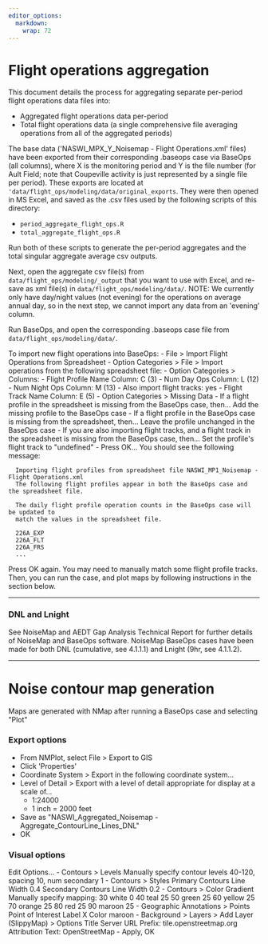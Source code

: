 ```yaml
---
editor_options: 
  markdown: 
    wrap: 72
---
```


# Flight operations aggregation

This document details the process for aggregating separate per-period
flight operations data files into:

-   Aggregated flight operations data per-period
-   Total flight operations data (a single comprehensive file averaging
    operations from all of the aggregated periods)

The base data ('NASWI_MPX_Y\_Noisemap - Flight Operations.xml' files)
have been exported from their corresponding .baseops case via BaseOps
(all columns), where X is the monitoring period and Y is the file number
(for Ault Field; note that Coupeville activity is just represented by a
single file per period). These exports are located at
`'data/flight_ops/modeling/data/original_exports`. They were then opened
in MS Excel, and saved as the .csv files used by the following scripts
of this directory:

-   `period_aggregate_flight_ops.R`
-   `total_aggregate_flight_ops.R`

Run both of these scripts to generate the per-period aggregates and the
total singular aggregate average csv outputs.

Next, open the aggregate csv file(s) from
`data/flight_ops/modeling/_output` that you want to use with Excel, and
re-save as xml file(s) in `data/flight_ops/modeling/data/`. NOTE: We
currently only have day/night values (not evening) for the operations on
average annual day, so in the next step, we cannot import any data from
an 'evening' column.

Run BaseOps, and open the corresponding .baseops case file from
`data/flight_ops/modeling/data/`.

To import new flight operations into BaseOps: - File \> Import Flight
Operations from Spreadsheet - Option Categories \> File \> Import
operations from the following spreadsheet file:
<the xml file you just saved> - Option Categories \> Columns: - Flight
Profile Name Column: C (3) - Num Day Ops Column: L (12) - Num Night Ops
Column: M (13) - Also import flight tracks: yes - Flight Track Name
Column: E (5) - Option Categories \> Missing Data - If a flight profile
in the spreadsheet is missing from the BaseOps case, then... Add the
missing profile to the BaseOps case - If a flight profile in the BaseOps
case is missing from the spreadsheet, then... Leave the profile
unchanged in the BaseOps case - If you are also importing flight tracks,
and a flight track in the spreadsheet is missing from the BaseOps case,
then... Set the profile's flight track to "undefined" - Press OK... You
should see the following message:

```         
  Importing flight profiles from spreadsheet file NASWI_MP1_Noisemap - Flight Operations.xml
  The following flight profiles appear in both the BaseOps case and the spreadsheet file.

  The daily flight profile operation counts in the BaseOps case will be updated to
  match the values in the spreadsheet file.

  226A_EXP
  226A_FLT
  226A_FRS
  ...
```

Press OK again. You may need to manually match some flight profile
tracks. Then, you can run the case, and plot maps by following
instructions in the section below.

------------------------------------------------------------------------

### DNL and Lnight

See NoiseMap and AEDT Gap Analysis Technical Report for further details
of NoiseMap and BaseOps software. NoiseMap BaseOps cases have been made
for both DNL (cumulative, see 4.1.1.1) and Lnight (9hr, see 4.1.1.2).

------------------------------------------------------------------------

# Noise contour map generation

Maps are generated with NMap after running a BaseOps case and selecting
"Plot"

### Export options

-   From NMPlot, select File \> Export to GIS
-   Click 'Properties'
-   Coordinate System \> Export in the following coordinate system...
-   Level of Detail \> Export with a level of detail appropriate for
    display at a scale of...
    -   1:24000
    -   1 inch = 2000 feet
-   Save as "NASWI_Aggregated_Noisemap -
    Aggregate_ContourLine_Lines_DNL"
-   OK

### Visual options

Edit Options... - Contours \> Levels Manually specify contour levels
40-120, spacing 10, num secondary 1 - Contours \> Styles Primary
Contours Line Width 0.4 Secondary Contours Line Width 0.2 - Contours \>
Color Gradient Manually specify mapping: 30 white 0 40 teal 25 50 green
25 60 yellow 25 70 orange 25 80 red 25 90 maroon 25 - Geographic
Annotations \> Points Point of Interest Label X Color maroon -
Background \> Layers \> Add Layer (SlippyMap) \> Options Title Server
URL Prefix: tile.openstreetmap.org Attribution Text: OpenStreetMap -
Apply, OK
